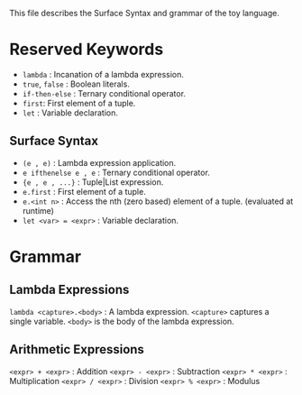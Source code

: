 This file describes the Surface Syntax and grammar of the toy language.

# Reserved Keywords
- `lambda` : Incanation of a lambda expression.
- `true`, `false` : Boolean literals.
- `if-then-else` : Ternary conditional operator.
- `first`: First element of a tuple.
- `let` : Variable declaration.

## Surface Syntax
- `(e , e)` : Lambda expression application.
- `e ifthenelse e , e` : Ternary conditional operator.
- `{e , e , ...}` : Tuple|List expression.
- `e.first` : First element of a tuple.
- `e.<int n>` : Access the nth (zero based) element of a tuple. (evaluated at runtime)
- `let <var> = <expr>` : Variable declaration.

# Grammar
## Lambda Expressions
`lambda <capture>.<body>` : A lambda expression.
`<capture>` captures a single variable.
`<body>` is the body of the lambda expression.

## Arithmetic Expressions
`<expr> + <expr>` : Addition
`<expr> - <expr>` : Subtraction
`<expr> * <expr>` : Multiplication
`<expr> / <expr>` : Division
`<expr> % <expr>` : Modulus